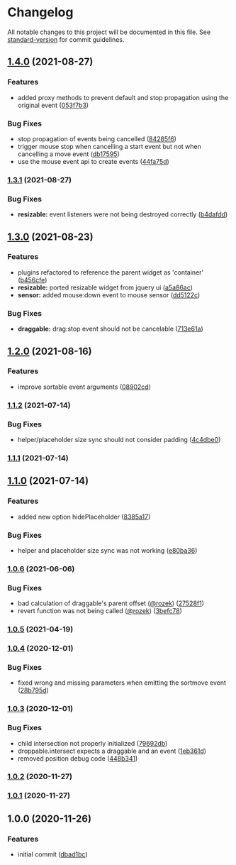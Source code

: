 # Changelog

All notable changes to this project will be documented in this file. See [standard-version](https://github.com/conventional-changelog/standard-version) for commit guidelines.

## [1.4.0](https://github.com/marcospont/agnostic-draggable/compare/v1.3.1...v1.4.0) (2021-08-27)


### Features

* added proxy methods to prevent default and stop propagation using the original event ([053f7b3](https://github.com/marcospont/agnostic-draggable/commit/053f7b3ec9cd27e8ae9dba27f98169c65ca8afed))


### Bug Fixes

* stop propagation of events being cancelled ([84285f6](https://github.com/marcospont/agnostic-draggable/commit/84285f6e870baf2ddc3f6a864941969c215bc80b))
* trigger mouse stop when cancelling a start event but not when cancelling a move event ([db17595](https://github.com/marcospont/agnostic-draggable/commit/db17595b8fcb9b34aaabfa97b44af6ce1b008206))
* use the mouse event api to create events ([44fa75d](https://github.com/marcospont/agnostic-draggable/commit/44fa75d033df760325c1c273ed7a0d0201d2fef0))

### [1.3.1](https://github.com/marcospont/agnostic-draggable/compare/v1.3.0...v1.3.1) (2021-08-27)


### Bug Fixes

* **resizable:** event listeners were not being destroyed correctly ([b4dafdd](https://github.com/marcospont/agnostic-draggable/commit/b4dafddf1240594f95e3e33470fed11a12361268))

## [1.3.0](https://github.com/marcospont/agnostic-draggable/compare/v1.2.0...v1.3.0) (2021-08-23)


### Features

* plugins refactored to reference the parent widget as 'container' ([b456cfe](https://github.com/marcospont/agnostic-draggable/commit/b456cfeb779ed141779a5f71ac40c7f48fa567ee))
* **resizable:** ported resizable widget from jquery ui ([a5a86ac](https://github.com/marcospont/agnostic-draggable/commit/a5a86ac742bb6fee3ab2b6217ce82ef43d437237))
* **sensor:** added mouse:down event to mouse sensor ([dd5122c](https://github.com/marcospont/agnostic-draggable/commit/dd5122c4f4a2a61a1ada8767887e1f88d9af26cf))


### Bug Fixes

* **draggable:** drag:stop event should not be cancelable ([713e61a](https://github.com/marcospont/agnostic-draggable/commit/713e61a5b21a3ea0b0ccb1f6d7f831dec3148f2a))

## [1.2.0](https://github.com/marcospont/agnostic-draggable/compare/v1.1.2...v1.2.0) (2021-08-16)


### Features

* improve sortable event arguments ([08902cd](https://github.com/marcospont/agnostic-draggable/commit/08902cd0451b6e3066a26189b8627b49f1b37e41))

### [1.1.2](https://github.com/marcospont/agnostic-draggable/compare/v1.1.1...v1.1.2) (2021-07-14)


### Bug Fixes

* helper/placeholder size sync should not consider padding ([4c4dbe0](https://github.com/marcospont/agnostic-draggable/commit/4c4dbe08593e54538c5af563547ddac5dba64848))

### [1.1.1](https://github.com/marcospont/agnostic-draggable/compare/v1.1.0...v1.1.1) (2021-07-14)

## [1.1.0](https://github.com/marcospont/agnostic-draggable/compare/v1.0.6...v1.1.0) (2021-07-14)


### Features

* added new option hidePlaceholder ([8385a17](https://github.com/marcospont/agnostic-draggable/commit/8385a17ab90d829a697a15952aa0fe397e33a717))


### Bug Fixes

* helper and placeholder size sync was not working ([e80ba36](https://github.com/marcospont/agnostic-draggable/commit/e80ba36c958749a42578662ea5c4250835eb0892))

### [1.0.6](https://github.com/marcospont/agnostic-draggable/compare/v1.0.5...v1.0.6) (2021-06-06)


### Bug Fixes

* bad calculation of draggable's parent offset ([@rozek](https://github.com/rozek)) ([27528f1](https://github.com/marcospont/agnostic-draggable/commit/27528f1242aa6d420ede7d5113a88ea1151b1554))
* revert function was not being called ([@rozek](https://github.com/rozek)) ([3befc78](https://github.com/marcospont/agnostic-draggable/commit/3befc78834b543fd18872668b5c7f82a392fd90c))

### [1.0.5](https://github.com/marcospont/agnostic-draggable/compare/v1.0.4...v1.0.5) (2021-04-19)

### [1.0.4](https://github.com/marcospont/agnostic-draggable/compare/v1.0.3...v1.0.4) (2020-12-01)


### Bug Fixes

* fixed wrong and missing parameters when emitting the sortmove event ([28b795d](https://github.com/marcospont/agnostic-draggable/commit/28b795dac3df7194240006e707fb86abd1389ca5))

### [1.0.3](https://github.com/marcospont/agnostic-draggable/compare/v1.0.2...v1.0.3) (2020-12-01)


### Bug Fixes

* child intersection not properly initialized ([79692db](https://github.com/marcospont/agnostic-draggable/commit/79692db1fc686fe7c7026946b7b8624a71eca219))
* droppable.intersect expects a draggable and an event ([1eb361d](https://github.com/marcospont/agnostic-draggable/commit/1eb361d6a6ecb974a07f598ddf644b3a8164995d))
* removed position debug code ([448b341](https://github.com/marcospont/agnostic-draggable/commit/448b341fe5473131f51807b3a91dac99ff48f5ef))

### [1.0.2](https://github.com/marcospont/agnostic-draggable/compare/v1.0.1...v1.0.2) (2020-11-27)

### [1.0.1](https://github.com/marcospont/agnostic-draggable/compare/v1.0.0...v1.0.1) (2020-11-27)

## 1.0.0 (2020-11-26)


### Features

* initial commit ([dbad1bc](https://github.com/marcospont/agnostic-draggable/commit/dbad1bc4a52defe4be5f95fb4d93610c20402297))
